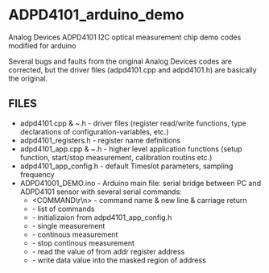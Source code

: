 # ADPD4101_arduino_demo
Analog Devices ADPD4101 I2C optical measurement chip demo codes modified for arduino

Several bugs and faults from the original Analog Devices codes are corrected, but the driver files (adpd4101.cpp and adpd4101.h) are basically the original.


## FILES

* adpd4101.cpp & ~.h - driver files (register read/write functions, type declarations of configuration-variables, etc.)
* adpd4101_registers.h - register name definitions
* adpd4101_app.cpp & ~.h - higher level application functions (setup function, start/stop measurement, calibration routins etc.)
* adpd4101_app_config.h - default Timeslot parameters, sampling frequency
* ADPD41001_DEMO.ino - Arduino main file: serial bridge between PC and ADPD4101 sensor with several serial commands:
    * <COMMAND\r\n> - command name & new line & carriage return
    * <HELP> - list of commands
    * <INIT> - initializaion from adpd4101_app_config.h
    * <MEAS> - single measurement
    * <CONT> - continous measurement
    * <STOP> - stop continous measurement
    * <REGR addr> - read the value of from addr register address
    * <REGW addr data mask> - write data value into the masked region of address

